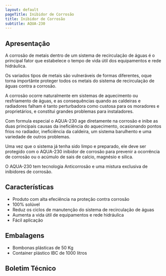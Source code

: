 ```yaml
---
layout: default
pageTitle: Inibidor de Corrosão
title: Inibidor de Corrosão
subtitle: AQUA-230
---
```


## Apresentação

A corrosão de metais dentro de um sistema de recirculação de águas é o principal fator que estabelece o tempo de vida útil dos equipamentos e rede hidráulica.

Os variados tipos de metais são vulneráveis de formas diferentes, oque torna importânte proteger todos os metais do sistema de recirculação de águas contra a corrosão.

A corrosão ocorre naturalmente em sistemas de aquecimento ou resfriamento de águas, e as consequências quando as caldeiras e radiadores falham é tanto perturbadora como custosa para os moradores e proprietários, e constitui grandes problemas para instaladores. 

Com formula especial o AQUA-230 age diretamente na corrosão e inibe as duas principais causas da ineficiência do aquecimento, ocasionando pontos frios no radiador, ineficiência da caldeira, um sistema barulhento e uma variedade de outros problemas.

Uma vez que o sistema já tenha sido limpo e preparado, ele deve ser protegido com o AQUA-230 inibidor de corrosão para prevenir a ocorrência de corrosão ou o acúmulo de sais de calcio, magnésio e silica.

O AQUA-230 tem tecnologia Anticorrosão e uma mistura exclusiva de inibidores de corrosão.

## Características

- Produto com alta efeciência na proteção contra corrosão
- 100% solúvel
- Reduz os ciclos de manutenção do sistema de recirculação de águas
- Aumenta a vida útil de equipamentos e rede hidráulica
- Fácil aplicação


## Embalagens

- Bombonas plásticas de 50 Kg
- Container plástico IBC de 1000 litros

## Boletim Técnico
